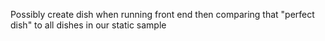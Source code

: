 Possibly create dish when running front end then comparing that "perfect dish" to all dishes in our static sample
